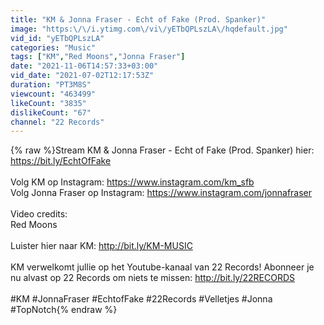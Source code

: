 ```yaml
---
title: "KM & Jonna Fraser - Echt of Fake (Prod. Spanker)"
image: "https:\/\/i.ytimg.com\/vi\/yETbQPLszLA\/hqdefault.jpg"
vid_id: "yETbQPLszLA"
categories: "Music"
tags: ["KM","Red Moons","Jonna Fraser"]
date: "2021-11-06T14:57:33+03:00"
vid_date: "2021-07-02T12:17:53Z"
duration: "PT3M8S"
viewcount: "463499"
likeCount: "3835"
dislikeCount: "67"
channel: "22 Records"
---
```

{% raw %}Stream KM &amp; Jonna Fraser - Echt of Fake (Prod. Spanker) hier: <a rel="nofollow" target="blank" href="https://bit.ly/EchtOfFake">https://bit.ly/EchtOfFake</a><br /><br />Volg KM op Instagram: <a rel="nofollow" target="blank" href="https://www.instagram.com/km_sfb">https://www.instagram.com/km_sfb</a><br />Volg Jonna Fraser op Instagram: <a rel="nofollow" target="blank" href="https://www.instagram.com/jonnafraser">https://www.instagram.com/jonnafraser</a><br /><br />Video credits:<br />Red Moons<br /><br />Luister hier naar KM: <a rel="nofollow" target="blank" href="http://bit.ly/KM-MUSIC">http://bit.ly/KM-MUSIC</a><br /><br />KM verwelkomt jullie op het Youtube-kanaal van 22 Records! Abonneer je nu alvast op  22 Records om niets te missen: <a rel="nofollow" target="blank" href="http://bit.ly/22RECORDS">http://bit.ly/22RECORDS</a> <br /><br />#KM #JonnaFraser #EchtofFake #22Records​ #Velletjes #Jonna #TopNotch{% endraw %}
